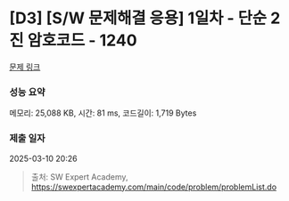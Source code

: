 # [D3] [S/W 문제해결 응용] 1일차 - 단순 2진 암호코드 - 1240 

[문제 링크](https://swexpertacademy.com/main/code/problem/problemDetail.do?contestProbId=AV15FZuqAL4CFAYD) 

### 성능 요약

메모리: 25,088 KB, 시간: 81 ms, 코드길이: 1,719 Bytes

### 제출 일자

2025-03-10 20:26



> 출처: SW Expert Academy, https://swexpertacademy.com/main/code/problem/problemList.do